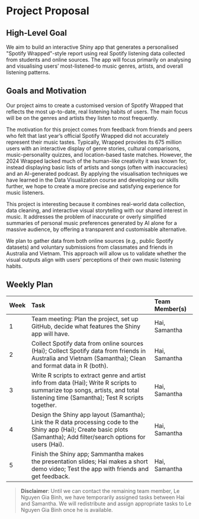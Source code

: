 # Project Proposal

## High-Level Goal
We aim to build an interactive Shiny app that generates a personalised "Spotify Wrapped"-style report using real Spotify listening data collected from students and online sources. The app will focus primarily on analysing and visualising users’ most-listened-to music genres, artists, and overall listening patterns.

## Goals and Motivation
Our project aims to create a customised version of Spotify Wrapped that reflects the most up-to-date, real listening habits of users. The main focus will be on the genres and artists they listen to most frequently.

The motivation for this project comes from feedback from friends and peers who felt that last year’s official Spotify Wrapped did not accurately represent their music tastes. Typically, Wrapped provides its 675 million users with an interactive display of genre stories, cultural comparisons, music-personality quizzes, and location-based taste matches. However, the 2024 Wrapped lacked much of the human-like creativity it was known for, instead displaying basic lists of artists and songs (often with inaccuracies) and an AI-generated podcast. By applying the visualisation techniques we have learned in the Data Visualization course and developing our skills further, we hope to create a more precise and satisfying experience for music listeners.

This project is interesting because it combines real-world data collection, data cleaning, and interactive visual storytelling with our shared interest in music. It addresses the problem of inaccurate or overly simplified summaries of personal music preferences generated by AI alone for a massive audience, by offering a transparent and customisable alternative.

We plan to gather data from both online sources (e.g., public Spotify datasets) and voluntary submissions from classmates and friends in Australia and Vietnam. This approach will allow us to validate whether the visual outputs align with users’ perceptions of their own music listening habits.

## Weekly Plan

| Week | Task | Team Member(s) |
|:---|:---|:---|
| 1 | Team meeting: Plan the project, set up GitHub, decide what features the Shiny app will have. | Hai, Samantha |
| 2 | Collect Spotify data from online sources (Hai); Collect Spotify data from friends in Australia and Vietnam (Samantha); Clean and format data in R (both). | Hai, Samantha |
| 3 | Write R scripts to extract genre and artist info from data (Hai); Write R scripts to summarize top songs, artists, and total listening time (Samantha); Test R scripts together. | Hai, Samantha |
| 4 | Design the Shiny app layout (Samantha); Link the R data processing code to the Shiny app (Hai); Create basic plots (Samantha); Add filter/search options for users (Hai). | Hai, Samantha |
| 5 | Finish the Shiny app; Sammantha makes the presentation slides; Hai makes a short demo video; Test the app with friends and get feedback. | Hai, Samantha |

> **Disclaimer**: Until we can contact the remaining team member, Le Nguyen Gia Binh, we have temporarily assigned tasks between Hai and Samantha. We will redistribute and assign appropriate tasks to Le Nguyen Gia Binh once he is available.
